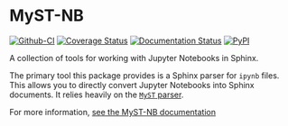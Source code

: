 # MyST-NB

[![Github-CI][github-ci]][github-link]
[![Coverage Status][codecov-badge]][codecov-link]
[![Documentation Status][rtd-badge]][rtd-link]
[![PyPI][pypi-badge]][pypi-link]

A collection of tools for working with Jupyter Notebooks in Sphinx.

The primary tool this package provides is a Sphinx parser for `ipynb` files.
This allows you to directly convert Jupyter Notebooks into Sphinx documents.
It relies heavily on the [`MyST` parser](https://github.com/executablebooks/myst-parser).

For more information, [see the MyST-NB documentation](https://myst-nb.readthedocs.io/en/latest/)

[github-ci]: https://github.com/executablebooks/MyST-NB/workflows/continuous-integration/badge.svg?branch=master
[github-link]: https://github.com/executablebooks/MyST-NB
[rtd-badge]: https://readthedocs.org/projects/myst-nb/badge/?version=latest
[rtd-link]: https://myst-nb.readthedocs.io/en/latest/?badge=latest
[codecov-badge]: https://codecov.io/gh/executablebooks/MyST-NB/branch/master/graph/badge.svg
[codecov-link]: https://codecov.io/gh/executablebooks/MyST-NB
[pypi-badge]: https://img.shields.io/pypi/v/myst-nb.svg
[pypi-link]: https://pypi.org/project/myst-nb
